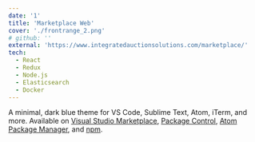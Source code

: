 ```yaml
---
date: '1'
title: 'Marketplace Web'
cover: './frontrange_2.png'
# github: ''
external: 'https://www.integratedauctionsolutions.com/marketplace/'
tech:
  - React
  - Redux
  - Node.js
  - Elasticsearch
  - Docker
---
```


A minimal, dark blue theme for VS Code, Sublime Text, Atom, iTerm, and more. Available on [Visual Studio Marketplace](https://marketplace.visualstudio.com/items?itemName=brittanychiang.halcyon-vscode), [Package Control](https://packagecontrol.io/packages/Halcyon%20Theme), [Atom Package Manager](https://atom.io/themes/halcyon-syntax), and [npm](https://www.npmjs.com/package/hyper-halcyon-theme).
